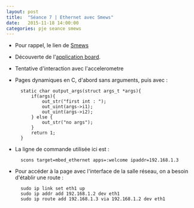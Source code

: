 ```yaml
---
layout: post
title:  "Séance 7 | Ethernet avec Smews"
date:   2015-11-18 14:00:00
categories: pje seance smews 
---
```

* Pour rappel, le lien de [Smews][smews-gh]
* Découverte de l'[application board][board].
* Tentative d'interaction avec l'accelerometre 
* Pages dynamiques en C, d'abord sans arguments, puis avec : 


		static char output_args(struct args_t *args){
			if(args){
				out_str("first int : ");
				out_uint(args->i1);
				out_uint(args->i2);
			} else {
				out_str("no args");
			}
			return 1;
		}


* La ligne de commande utilisée ici est : 


		scons target=mbed_ethernet apps=:welcome ipaddr=192.168.1.3


* Pour accéder à la page avec l'interface de la salle réseau, on a besoin d'établir une route :


		sudo ip link set eth1 up
		sudo ip addr add 192.168.1.2 dev eth1
		sudo ip route add 192.168.1.3 via 192.168.1.2 dev eth1


[board]: 	https://developer.mbed.org/cookbook/mbed-application-board
[smews-gh]: 	https://github.com/2xs/smews
